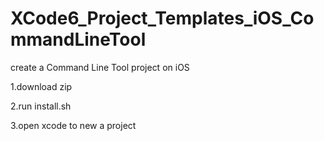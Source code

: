 XCode6_Project_Templates_iOS_CommandLineTool
============================================

create a Command Line Tool project on iOS

1.download zip

2.run install.sh

3.open xcode to new a project
